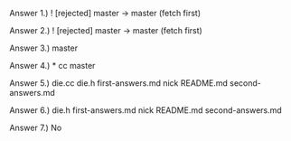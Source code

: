 Answer 1.)
     ! [rejected]        master -> master (fetch first)

Answer 2.)
     ! [rejected]        master -> master (fetch first)

Answer 3.)
    master

Answer 4.)
    * cc
    master

Answer 5.)
    die.cc  die.h  first-answers.md  nick  README.md  second-answers.md

Answer 6.)
    die.h  first-answers.md  nick  README.md  second-answers.md

Answer 7.)
    No

